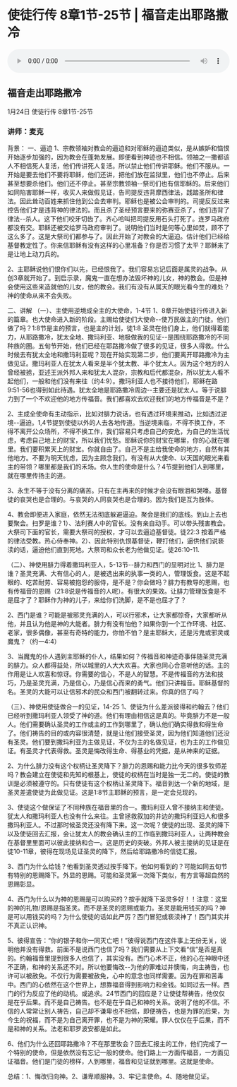 # 使徒行传 8章1节-25节 | 福音走出耶路撒冷

<audio style="width: 100%;" preload="false" controls controlslist="nodownload"><source src="https://file.simai.life/audio/mp3/2021/shi_8_1-25_210124.mp3" type="audio/mpeg">Your browser does not support the audio element.</audio>

## 福音走出耶路撒冷
1月24日 
使徒行传 8章1节-25节
### 讲师：麦克


背景：
一、逼迫
1、宗教领袖对教会的逼迫和对耶稣的逼迫类似，是从嫉妒和恼恨开始逐步加强的，因为教会在蓬勃发展。即便看到神迹也不相信。领袖之一撒都该人不相信死人复活，他们传讲死人复活。所以禁止他们传讲耶稣。他们不服从。一开始是要去他们不要将耶稣，他们还讲，把他们放在监狱里，他们也不停止。后来甚至想要杀他们。他们还不停止。甚至宗教领袖--祭司们也有信耶稣的。后来他们如同陷害耶稣一样，收买人来做假见证，告司提反违背摩西律法，践踏圣所和律法。因此耸动百姓来抓住他到公会去审判。耶稣也是被公会审判的。司提反反过来控告他们才是违背神的律法的。而且杀了圣经预言要来的弥赛亚杀了，他们违背了律法--杀人。这下他们咬牙切齿了。齐心哈叫把司提反用石头打死了。连罗马政府都没有交。耶稣还被交给罗马政府审判了。说明他们当时是何等心里如焚，顾不了这么多了。这是大祭司们都参与了。因此开始了对教会的大逼迫。估计他们已经给基督教定性了。你来信耶稣有没有这样的心里准备？你是否习惯了太平？耶稣来了是让地上动刀兵的。

2、主耶稣说他们恨你们以先，已经恨我了。我们容易忘记后面是属灵的战争。从创3章就开始了。到启示录，魔鬼一直在想办法毁坏神的儿女，神的教会。但是神会使用这些来造就他的儿女，他的教会。我们有没有从属天的眼光看今生的难处？神的使命从来不会失败。

二、讲解
（一）、主使用逆境成全主的大使命，1-4节
1、8章开始使徒行传进入新的篇章。也大使命进入新的阶段。主赐给使徒们大使命--使万民做主的门徒。他们做了吗？1:8节是主的预言，也是主的计划，徒1:8 圣灵在他们身上，他们就得着能力，从耶路撒冷，犹太全地、撒玛利亚、地极做我的见证--是围绕耶路撒冷的不同种族的圈。五旬节开始，他们已经在耶路撒冷做了很多的见证，很多人得救。什么时候去有犹太全地和撒玛利亚呢？现在开始实现第二步，他们要离开耶路撒冷为主做见证。撒玛利亚人在犹太人看来是半个犹太教、半个犹太人。因为这个地方的人曾经被掳，亚述王派外邦人来和犹太人混杂，宗教和后代都混杂，所以犹太人看不起他们，一般和他们没有来往（约4:9）。撒玛利亚人也不接待他们，耶稣在路9:51-56也得到如此待遇。犹太全地是耶路撒冷周边--主要还是犹太人。等于说腓力到了一个不欢迎他的地方传福音。我们都喜欢去欢迎我们的地方传福音是不是？

2、主成全使命有主动指示，比如对腓力说话，也有透过环境来推动，比如透过逆境--逼迫。1,4节提到使徒以外的人去各地传道。当逆境来临，不得不换工作，不得不离开公众场所，不得不换工作，我们容易只考虑自己的安危，为自己的生活忧虑，考虑自己地上的财宝，所以我们忧愁。耶稣说你的财宝在哪里，你的心就在哪里。我们要积累天上的财宝。你就自由了。自己不是主给我使命的地方，自然有其他地方。不要为明天忧虑，因为主顾念我们。有没有从大使命、以天国的眼光来看主的带领？哪里都是我们的禾场。你人生的使命是什么？4节提到他们人到哪里，就在哪里传扬主的道。

3、永生不等于没有分离的痛苦。只有在主再来的时候才会没有眼泪和哭嚎。基督徒的哀哭也是合理的。与哀哭的人同哀哭也是合理的。因为我们是互为肢体。

4、教会即便进入家庭，依然无法彻底躲避逼迫。聚会是我们的底线。到山上去也要聚会。扫罗是谁？1）、法利赛人中的官长。没有亲自动手。可以带头残害教会。大祭司下面的官长，需要大祭司的授权，才可以去逼迫基督徒。徒22:3 按着严格的律法受教。热心侍奉神。2）、因此特别仇恨基督徒，鞭打他们，逼供他们说亵渎的话，逼迫他们直到死地。大祭司和众长老为他做见证。徒26:10-11. 

（二）、神使用腓力得着撒玛利亚人，5-13节--腓力和西门的显明对比
1、腓力是谁？圣灵充满、大有信心的人，是被选出来的执事一类的人，管理饭食。这是不起眼的、吃苦耐劳、容易被抱怨的服侍，是不是？你会做吗？腓力有教导的恩赐，也有传福音的恩赐（21:8说是传福音的人呢）。有很大的果效。让腓力管理饭食是不是屈才了？耶稣作为神的儿子，来给你们洗脚，是不是也屈才了？

2、西门是谁？可能是被邪灵充满的人，可以行邪术，让大家都惊奇，大家都听从他，并且认为他是神的大能者。腓力有没有怕他？如果你到一个工作环境、社区、老家，很多偶像，甚至有奇特的能力，你怕不怕？是主耶稣大，还是污鬼或邪灵或魔鬼？（约一4:4）

3、当魔鬼的仆人遇到主耶稣的仆人，结果如何？传福音和神迹奇事伴随圣灵充满的腓力。众人都得益处，所以城里的人大大欢喜。大家也同心合意听他的话。主的作用是让人欢喜和惊讶。你需要的信心，不是人的智慧。不是传福音的方法和技巧，乃是圣灵充满，乃是信心，乃是信心而来的勇气。他们只讲福音。耶稣基督的名。圣灵的大能可以让信邪术的民众和西门被翻转过来。你真的信了吗？

（三）、神使用使徒做合一的见证，14-25
1、使徒为什么差派彼得和约翰去？他们已经听到撒玛利亚人领受了神的道。他们有理由相信这是真的。毕竟腓力不是一般人。他们需要确认圣灵的工作或主的工作到哪里了，确认他们确实得救和得生命了。他们祷告的目的或内容很清楚，就是让他们接受圣灵，因为他们知道他们还没有圣灵。他们要到撒玛利亚为主做见证，不仅为主的名做见证，也为主的工作做见证。有圣灵才代表得救。圣灵是悔改得生命、得基业的凭据，是从神来的证据。

2、为什么腓力没有这个权柄让圣灵降下？腓力的恩赐和能力比今天的很多牧师差吗？教会建立在使徒和先知的根基上，使徒的权柄在当时是独一无二的。使徒的教训是必须被遵守的。只有使徒有这个权柄让圣灵降下。福音到达一个新的地域，是圣灵差遣使徒为此做见证。这是1:8节主耶稣的预言，是一定会兑现的。

3、使徒这个做保证了不同种族在福音里的合一。撒玛利亚人曾不接纳主和使徒。犹太人和撒玛利亚人也没有什么来往。主曾拯救叙加的井边的撒玛利亚妇人和很多撒玛利亚人。不过那时候圣灵还没有降下来。这一次呢？使徒的出现、圣灵的降下以及使徒回去汇报，会让犹太人的教会确认主的工作临到撒玛利亚人，让两种教会在基督里里面可以彼此接纳和合一。这是历史的突破。外邦人被主接纳的见证是在徒10-11章，彼得在现场见证圣灵的降下，然后给耶路撒冷的信徒汇报。

3、西门为什么给钱？他看到圣灵透过按手降下。他如何看到的？可能如同五旬节有特别的恩赐降下。外显的恩赐。可能和圣灵第一次降下类似，有方言等超自然的恩赐彰显。

4、西门为什么以为神的恩赐是可以购买的？按手就降下圣灵多好！！注意：这里的神的礼物/恩赐是指圣灵。而不是圣灵的恩赐或能力。圣灵是能用钱买的吗？神是可以用钱买的吗？为什么使徒的话如此严厉？西门冒犯或亵渎神了！西门其实并不真正认识神。

5、彼得宣告：“你的银子和你一同灭亡吧！”彼得说西门在这件事上无份无关，说明他并没有得救。前面不是说西门也信了吗？我们需要从上下文看“信”是否是真的。约翰福音里提到很多人也信了，其实没有。西门心术不正，他的心在神眼中还不正确，和神的关系还不对。所以他要悔改--为他的罪难过并懊悔，向主祷告，也许可以被赦免。不仅行为需要被赦免，心中的意念也同样需要。因为在罪和苦毒中。西门的心依然在这个世界上，想靠福音得到影响力和金钱。如同过去一样。西门的行为反应了他的动机。或追求。24节西门的回应是？让使徒帮祷告，他仅仅是在乎后果。而不是自己祷告。也不是在乎自己和神的关系。说明了他的不信。不信的人常常让别人祷告，自己却不谦卑也不相信，即便祷告，也是为罪的后果，为今生的祝福，而不是为自己离开罪，也不是为神的荣耀。罪人仅仅在乎后果，而不是和神的关系。法老和耶罗波安都是如此。

6、他们为什么还回耶路撒冷？不在那里牧会？回去汇报主的工作，他们完成了一个特别的使命，但是依然没有忘记一般的使命。他们路上一方面传福音，一方面见证福音。他们是门徒的榜样，人到哪里，福音和见证就到哪里。这就是使命。

总结：1、悔改归向神。2、谦卑顺服神。3、牢记主使命。4、随地做见证。
